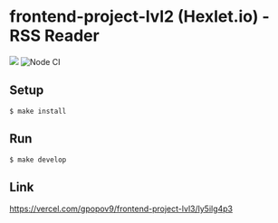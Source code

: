 # frontend-project-lvl2 (Hexlet.io) - RSS Reader

<a href="https://codeclimate.com/github/GPopov9/frontend-project-lvl3/maintainability"><img src="https://api.codeclimate.com/v1/badges/c177e149eb964ccaf50b/maintainability" /></a>
![Node CI](https://github.com/GPopov9/frontend-project-lvl3/workflows/Node%20CI/badge.svg)

## Setup 
```
$ make install
```

## Run 
```
$ make develop
```

## Link
https://vercel.com/gpopov9/frontend-project-lvl3/ly5ilg4p3

